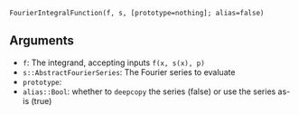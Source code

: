 ```
FourierIntegralFunction(f, s, [prototype=nothing]; alias=false)
```

## Arguments

  * `f`: The integrand, accepting inputs `f(x, s(x), p)`
  * `s::AbstractFourierSeries`: The Fourier series to evaluate
  * `prototype`:
  * `alias::Bool`: whether to `deepcopy` the series (false) or use the series as-is (true)

